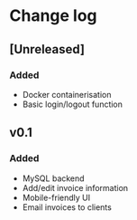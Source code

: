 # Change log

## [Unreleased]

### Added

- Docker containerisation
- Basic login/logout function

## v0.1

### Added

- MySQL backend
- Add/edit invoice information
- Mobile-friendly UI
- Email invoices to clients
